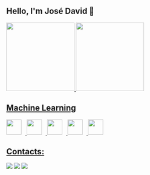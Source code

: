 ## Hello, I'm José David 👋

<div>
<a href="https://github.com/jsales-1">
<img loading="lazy" height="180em" src="https://github-readme-stats.vercel.app/api/top-langs/?username=jsales-1&layout=compact&langs_count=7&theme=dracula"/>
<img loading="lazy" height="180em" src="https://github-readme-stats.vercel.app/api?username=jsales-1&show_icons=true&theme=dracula&include_all_commits=true&count_private=true"/>
</div>

## Machine Learning

<img loading="lazy" src="https://cdn.jsdelivr.net/gh/devicons/devicon/icons/python/python-original.svg" width="40" height="40" style="margin-right: 10px;"/>
<img loading="lazy" src="https://camo.githubusercontent.com/d1add74e4e24c0cf4c93483c28654a75a088782e6e4df8a55a1f79bdd2894f36/68747470733a2f2f63646e2e6a7364656c6976722e6e65742f67682f64657669636f6e732f64657669636f6e406c61746573742f69636f6e732f7363696b69746c6561726e2f7363696b69746c6561726e2d6f726967696e616c2e737667" width="40" height="40" style="margin-right: 10px;"/>
<img loading="lazy" src="https://cdn.jsdelivr.net/gh/devicons/devicon/icons/numpy/numpy-original.svg" width="40" height="40" style="margin-right: 10px;"/>
<img loading="lazy" src="https://cdn.jsdelivr.net/gh/devicons/devicon/icons/tensorflow/tensorflow-original.svg" width="40" height="40" style="margin-right: 10px;"/>
<img loading="lazy" src="https://cdn.jsdelivr.net/gh/devicons/devicon/icons/keras/keras-original.svg" width="40" height="40" style="margin-right: 10px;"/>


## Contacts:

<div>
<a href="https://instagram.com/sales_david_" target="_blank"><img loading="lazy" src="https://img.shields.io/badge/-Instagram-%23E4405F?style=for-the-badge&logo=instagram&logoColor=white" target="_blank"></a>
<a href = "mailto:contato@jdalvessales"><img loading="lazy" src="https://img.shields.io/badge/Gmail-D14836?style=for-the-badge&logo=gmail&logoColor=white" target="_blank"></a>
<a href="https://www.linkedin.com/in/José D. A. Sales" target="_blank"><img loading="lazy" src="https://img.shields.io/badge/-LinkedIn-%230077B5?style=for-the-badge&logo=linkedin&logoColor=white" target="_blank"></a>   
</div>
